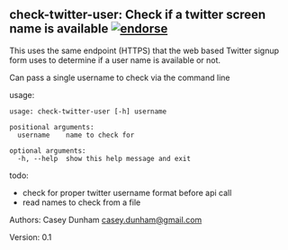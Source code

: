 ## check-twitter-user: Check if a twitter screen name is available [![endorse](http://api.coderwall.com/caseydunham/endorse.png)](http://coderwall.com/caseydunham)

This uses the same endpoint (HTTPS) that the web based Twitter signup form uses to determine if a user name is available or not.

Can pass a single username to check via the command line

usage:

    usage: check-twitter-user [-h] username

    positional arguments:
      username    name to check for

    optional arguments:
      -h, --help  show this help message and exit



todo:

 * check for proper twitter username format before api call
 * read names to check from a file


Authors: Casey Dunham <casey.dunham@gmail.com>

Version: 0.1